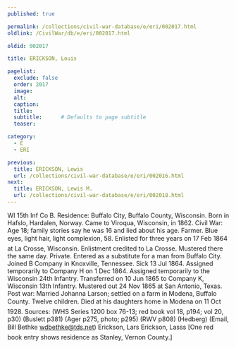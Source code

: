 ```yaml
---
published: true

permalink: /collections/civil-war-database/e/eri/002017.html
oldlink: /CivilWar/db/e/eri/002017.html

oldid: 002017

title: ERICKSON, Louis

pagelist:
  exclude: false
  order: 2017
  image: 
  alt:
  caption:
  title:
  subtitle:      # Defaults to page subtitle
  teaser:

category: 
  - E 
  - ERI

previous:
  title: ERICKSON, Lewis
  url: /collections/civil-war-database/e/eri/002016.html  
next:
  title: ERICKSON, Lewis M.
  url: /collections/civil-war-database/e/eri/002018.html   
---
```

WI 15th Inf Co B. Residence: Buffalo City, Buffalo County, Wisconsin. Born in Hafslo, Hardalen, Norway. Came to Viroqua, Wisconsin, in 1862. Civil War: Age 18; family stories say he was 16 and lied about his age. Farmer. Blue eyes, light hair, light complexion, 5&#146;8&#148;. Enlisted for three years on 17 Feb 1864 at La Crosse, Wisconsin. Enlistment credited to La Crosse. Mustered there the same day. Private. Entered as a substitute for a man from Buffalo City. Joined B Company in Knoxville, Tennessee. Sick 13 Jul 1864. Assigned temporarily to Company H on 1 Dec 1864. Assigned temporarily to the Wisconsin 24th Infantry. Transferred on 10 Jun 1865 to Company K, Wisconsin 13th Infantry. Mustered out 24 Nov 1865 at San Antonio, Texas. Post war: Married Johanna Larson; settled on a farm in Modena, Buffalo County. Twelve children. Died at his daughter&#146;s home in Modena on 11 Oct 1928. Sources: (WHS Series 1200 box 76-13; red book vol 18, p194; vol 20, p30) (Buslett p381) (Ager p275, photo; p295) (RWV p808) (Hedberg) (Email, Bill Bethke [wdbethke@tds.net](mailto:wdbethke@tds.net)) &#147;Erickson, Lars&#148; &#147;Erickson, Lasss&#148; [One red book entry shows residence as Stanley, Vernon County.]
